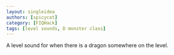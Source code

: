 ```yaml
---
layout: singleidea
authors: [spicycat]
category: [FIQHack]
tags: [level sounds, D monster class]
---
```

A level sound for when there is a dragon somewhere on the level.
